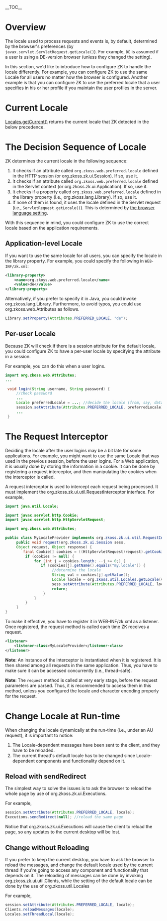 \_\_TOC\_\_

# Overview

The locale used to process requests and events is, by default,
determined by the browser's preferences (by
`javax.servlet.ServletRequest.getLocale()`). For example, `DE` is
assumed if a user is using a DE-version browser (unless they changed the
setting).

In this section, we'd like to introduce how to configure ZK to handle
the locale differently. For example, you can configure ZK to use the
same Locale for all users no matter how the browser is configured.
Another example is that you can configure ZK to use the preferred locale
that a user specifies in his or her profile if you maintain the user
profiles in the server.

# Current Locale

[Locales.getCurrent()](https://www.zkoss.org/javadoc/latest/zk/org/zkoss/util/Locales.html#getCurrent--)
returns the current locale that ZK detected in the below precedence.

# The Decision Sequence of Locale

ZK determines the current locale in the following sequence:

1.  It checks if an attribute called `org.zkoss.web.preferred.locale`
    defined in the HTTP session (or
    <javadoc type="interface">org.zkoss.zk.ui.Session</javadoc>). If so,
    use it.
2.  It checks if an attribute called `org.zkoss.web.preferred.locale`
    defined in the Servlet context (or
    <javadoc type="interface">org.zkoss.zk.ui.Application</javadoc>). If
    so, use it.
3.  It checks if a property called `org.zkoss.web.preferred.locale`
    defined in the library property (i.e.,
    <javadoc>org.zkoss.lang.Library</javadoc>). If so, use it.
4.  If none of them is found, it uses the locale defined in the Servlet
    request (i.e., `ServletRequest.getLocale()`). This is determined by
    [the browser language
    setting](https://support.google.com/chrome/answer/173424?hl=en&co=GENIE.Platform%3DDesktop).

With this sequence in mind, you could configure ZK to use the correct
locale based on the application requirements.

## Application-level Locale

If you want to use the same locale for all users, you can specify the
locale in the library property. For example, you could specify the
following in `WEB-INF/zk.xml`:

``` xml
<library-property>
    <name>org.zkoss.web.preferred.locale</name>
    <value>de</value>
</library-property>
```

Alternatively, if you prefer to specify it in Java, you could invoke
<javadoc method="setProperty(java.lang.String, java.lang.String)">org.zkoss.lang.Library</javadoc>.
Furthermore, to avoid typos, you could use
<javadoc method="PREFERRED_LOCALE">org.zkoss.web.Attributes</javadoc> as
follows.

``` java
Library.setProperty(Attributes.PREFERRED_LOCALE, "de");
```

## Per-user Locale

Because ZK will check if there is a session attribute for the default
locale, you could configure ZK to have a per-user locale by specifying
the attribute in a session.

For example, you can do this when a user logins.

``` java
import org.zkoss.web.Attributes;
...

 void login(String username, String password) {
     //check password
     ...
     Locale preferredLocale = ...; //decide the locale (from, say, database)
     session.setAttribute(Attributes.PREFERRED_LOCALE, preferredLocale);
     ...
 }
```

# The Request Interceptor

Deciding the locale after the user logins may be a bit late for some
applications. For example, you might want to use the same Locale that
was used in the previous session, before the user logins. For a Web
application, it is usually done by storing the information in a cookie.
It can be done by registering a request interceptor, and then
manipulating the cookies when the interceptor is called.

A request interceptor is used to intercept each request being processed.
It must implement the
<javadoc type="interface">org.zkoss.zk.ui.util.RequestInterceptor</javadoc>
interface. For example,

``` java
import java.util.Locale;

import javax.servlet.http.Cookie;
import javax.servlet.http.HttpServletRequest;

import org.zkoss.web.Attributes;

public class MyLocaleProvider implements org.zkoss.zk.ui.util.RequestInterceptor {
     public void request(org.zkoss.zk.ui.Session sess,
     Object request, Object response) {
        final Cookie[] cookies = ((HttpServletRequest)request).getCookies();
         if (cookies != null) {
             for (int j = cookies.length; --j >= 0;) {
                if (cookies[j].getName().equals("my.locale")) {
                     //determine the locale
                     String val = cookies[j].getValue();
                     Locale locale = org.zkoss.util.Locales.getLocale(val);
                     sess.setAttribute(Attributes.PREFERRED_LOCALE, locale);
                     return;
                 }
             }
         }
     }
}
```

To make it effective, you have to register it in WEB-INF/zk.xml as a
listener. Once registered, the request method is called each time ZK
receives a request.

``` xml
<listener>
    <listener-class>MyLocaleProvider</listener-class>
</listener>
```

**Note**: An instance of the interceptor is instantiated when it is
registered. It is then shared among all requests in the same
application. Thus, you have to make sure it can be accessed concurrently
(i.e., thread-safe).

**Note**: The `request` method is called at very early stage, before the
request parameters are parsed. Thus, it is recommended to access them in
this method, unless you configured the locale and character encoding
properly for the request.

# Change Locale at Run-time

When changing the locale dynamically at the run-time (i.e., under an AU
request), it is important to notice:

1.  The Locale-dependent messages have been sent to the client, and they
    have to be reloaded.
2.  The current thread's default locale has to be changed since
    Locale-dependent components and functionality depend on it.

## Reload with sendRedirect

The simplest way to solve the issues is to ask the browser to reload the
whole page by use of
<javadoc method="sendRedirect(java.lang.String)">org.zkoss.zk.ui.Executions</javadoc>.

For example,

``` java
session.setAttribute(Attributes.PREFERRED_LOCALE, locale);
Executions.sendRedirect(null); //reload the same page
```

Notice that
<javadoc method="sendRedirect(java.lang.String)">org.zkoss.zk.ui.Executions</javadoc>
will cause the client to reload the page, so any updates to the current
desktop will be lost.

## Change without Reloading

If you prefer to keep the current desktop, you have to ask the browser
to reload the messages, and change the default locale used by the
current thread if you're going to access any component and functionality
that depends on it. The reloading of messages can be done by invoking
<javadoc method="reloadMessages(java.util.Locale)">org.zkoss.zk.ui.util.Clients</javadoc>,
while the setting of the default locale can be done by the use of
<javadoc method="setThreadLocal(java.util.Locale)">org.zkoss.util.Locales</javadoc>

For example,

``` java
session.setAttribute(Attributes.PREFERRED_LOCALE, locale);
Clients.reloadMessages(locale);
Locales.setThreadLocal(locale);
```
